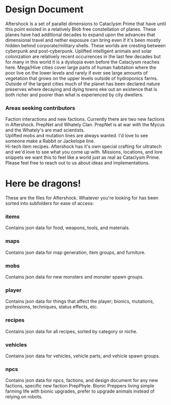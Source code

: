 # Design Document
Aftershock is a set of parallel dimensions to Cataclysm Prime that have until this point existed in a relatively Blob free constellation of planes.  These planes have had additional decades to expand upon the advances that dimensional travel and nether exposure can bring even if it's been mostly hidden behind corporate/military shells.  These worlds are cresting between cyberpunk and post-cyberpunk.  Uplifted intelligent animals and solar colonization are relatively recent occurrences in the last few decades but for many in this world it is a dystopia even before the Cataclysm reaches here.  Mega/Hive cities cover large parts of human habitation where the poor live on the lower levels and rarely if ever see large amounts of vegetation that grows on the upper levels outside of hydroponics farms.  Outside of the largest cities much of the planet has been declared nature preserves where decaying and dying towns eke out an existence that is both richer and poorer than what is experienced by city dwellers.  

### Areas seeking contributors
Faction interactions and new factions.  Currently there are two new factions in Aftershock. PrepNet and Whately Clan.  PrepNet is at war with the Mycus and the Whately's are mad scientists.  
Uplifted mobs and mutation lines are always wanted.  I'd love to see someone make a Rabbit or Jackelope line.  
Hi-tech item recipes.  Aftershock has it's own special crafting for ultratech and we'd love to see what you come up with.
Missions, locations, and lore snippets we want this to feel like a world just as real as Cataclysm Prime.
Please feel free to reach out to us about ideas and implementations.


# Here be dragons!

These are the files for Aftershock. Whatever you're looking for has been sorted into subfolders for ease of access:

### items

Contains json data for food, weapons, tools, and materials.

### maps

Contains json data for map generation, item groups, and furniture.

### mobs

Contains json data for new monsters and monster spawn groups.

### player

Contains json data for things that affect the player; bionics, mutations, professions, techniques, status effects, etc.

### recipes

Contains json data for all recipes, sorted by category or niche.

### vehicles

Contains json data for vehicles, vehicle parts, and vehicle spawn groups.

### npcs

Contains json data for npcs, factions, and design document for any new factions, specific new faction PrepPhyle.  Bionic Preppers living simple farming life with bionic upgrades, prefer to upgrade animals instead of relying on robots.

